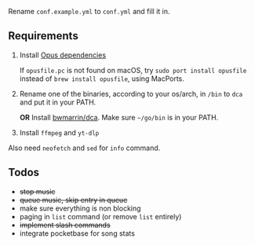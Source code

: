 Rename `conf.example.yml` to `conf.yml` and fill it in.

## Requirements

1. Install [Opus dependencies](https://github.com/hraban/opus?tab=readme-ov-file#build--installation)

    If `opusfile.pc` is not found on macOS, try `sudo port install opusfile` instead of `brew install opusfile`, using MacPorts.

2. Rename one of the binaries, according to your os/arch, in `/bin` to `dca` and put it in your PATH.

    **OR** Install [bwmarrin/dca](https://github.com/bwmarrin/dca/tree/master/cmd/dca). Make sure `~/go/bin` is in your PATH.

3. Install `ffmpeg` and `yt-dlp`

Also need `neofetch` and `sed` for `info` command.

## Todos

- ~~stop music~~
- ~~queue music, skip entry in queue~~
- make sure everything is non blocking
- paging in `list` command (or remove `list` entirely)
- ~~implement slash commands~~
- integrate pocketbase for song stats
